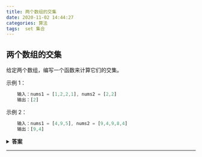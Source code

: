 ```yaml
---
title: 两个数组的交集
date: 2020-11-02 14:44:27
categories: 算法
tags:  set 集合
---
```


## 两个数组的交集

给定两个数组，编写一个函数来计算它们的交集。

示例 1：

```javascript
    输入：nums1 = [1,2,2,1], nums2 = [2,2]
    输出：[2]
```

示例 2：

```javascript
    输入：nums1 = [4,9,5], nums2 = [9,4,9,8,4]
    输出：[9,4]
```

<details>
  <summary>
    <b>答案</b>
  </summary>
  <p>
  set集合解题法：
    使用set集合解题， 判断集合的每一项是否存在另一个集合当中

```javascript
/**
 * @param {number[]} nums1
 * @param {number[]} nums2
 * @return {number[]}
 */
var intersection = function (nums1, nums2) {
 function set_intersection(set1, set2) {
  if (set1.size > set2.size) {
   // 目的 保证长的集合是第一个参数
   return set_intersection(set2, set1);
  }
  const intersection = new Set();
  // 遍历判断是否存在 另一个集合当中
  for (const num of set1) {
   if (set2.has(num)) {
    intersection.add(num);
   }
  }
  return [...intersection];
 }

 let set1 = new Set(nums1);
 let set2 = new Set(nums2);
 return set_intersection(set1, set2);
};

let nums1 = [4, 9, 5];
let nums2 = [9, 4, 9, 8, 4];

const intersection_res = intersection(nums1, nums2);
```

哈希 解题法：
  
```javascript
/**
 * @param {number[]} nums1
 * @param {number[]} nums2
 * @return {number[]}
 */
var intersection = function (nums1, nums2) {
 let map = new Map();

 nums1.forEach(item => {
  map.set(item, true);
 });

 return nums2.filter(item => {
  if (map.has(item)) {
   map.delete(item);
   return true;
  }

  return false;
 });
};

const intersection_res = intersection([4, 9, 5], [9, 4, 9, 8, 4, 5]);
```

  </p>
</details>

---
